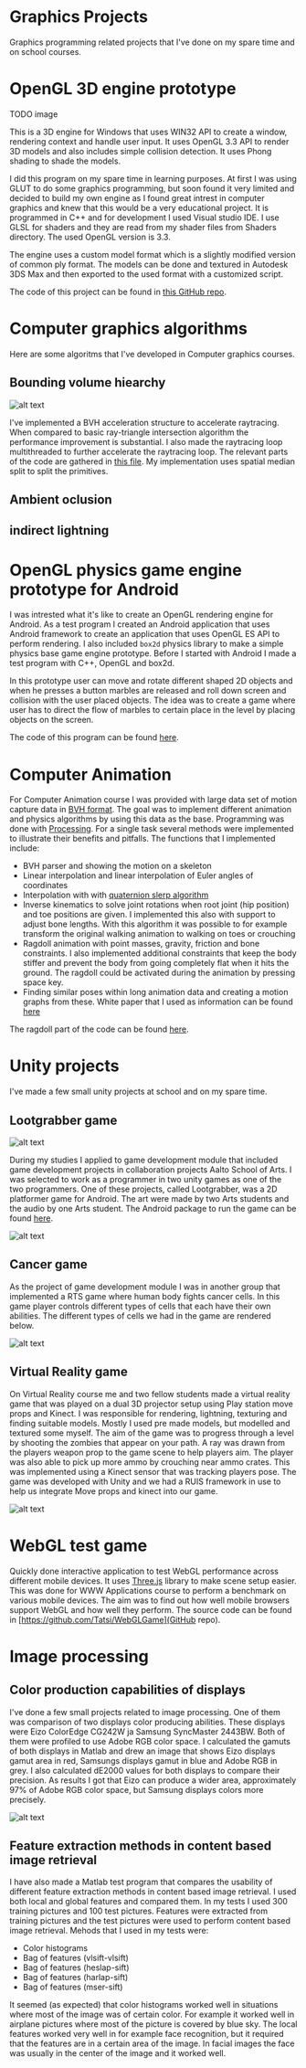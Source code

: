 # Graphics Projects

Graphics programming related projects that I've done on my spare time and on school courses.

# OpenGL 3D engine prototype

TODO image

This is a 3D engine for Windows that uses WIN32 API to create a window, rendering context and handle user input. It uses OpenGL 3.3 API to render 3D models and also includes simple collision detection. It uses Phong shading to shade the models.

I did this program on my spare time in learning purposes. At first I was using GLUT to do some graphics programming, but soon found it very limited and decided to build my own engine as I found great intrest in computer graphics and knew that this would be a very educational project. It is programmed in C++ and for development I used Visual studio IDE. I use GLSL for shaders and they are read from my shader files from Shaders directory. The used OpenGL version is 3.3.

The engine uses a custom model format which is a slightly modified version of common ply format. The models can be done and textured in Autodesk 3DS Max and then exported to the used format with a customized script.

The code of this project can be found in [this GitHub repo](https://github.com/Tatsi/OpenGL3DEngine).

# Computer graphics algorithms

Here are some algoritms that I've developed in Computer graphics courses.

## Bounding volume hiearchy

![alt text](/images/raytrace.png "Raytrace result of Sponza scene that uses my BVH algorithms")

I've implemented a BVH acceleration structure to accelerate raytracing. When compared to basic ray-triangle intersection algorithm the performance improvement
is substantial. I also made the raytracing loop multithreaded to further accelerate the raytracing loop. The relevant parts of the code are gathered in [this file](raycast.cpp). My implementation uses spatial median split to split the primitives.

## Ambient oclusion



## indirect lightning

# OpenGL physics game engine prototype for Android 

I was intrested what it's like to create an OpenGL rendering engine for Android. As a test program I created an Android application that uses Android framework 
to create an application that uses OpenGL ES API to perform rendering. I also included `box2d` physics library to make a simple physics base game engine 
prototype. Before I started with Android I made a test program with C++, OpenGL and box2d.

In this prototype user can move and rotate different shaped 2D objects and when he presses a button marbles are released and roll down screen and collision with 
the user placed objects. The idea was to create a game where user has to direct the flow of marbles to certain place in the level by placing objects on the screen.

The code of this program can be found [here](/fluids).

# Computer Animation

For Computer Animation course I was provided with large data set of motion capture data in [BVH format](https://research.cs.wisc.edu/graphics/Courses/cs-838-1999/Jeff/BVH.html). The goal was to implement different animation and physics algorithms by using this data as the base. Programming was done with [Processing](https://processing.org/). For a single task several methods were implemented to illustrate their benefits and pitfalls. The functions that I implemented include:

* BVH parser and showing the motion on a skeleton
* Linear interpolation and linear interpolation of Euler angles of coordinates
* Interpolation with with [quaternion slerp algorithm](https://en.wikipedia.org/wiki/Slerp#Quaternion_Slerp)
* Inverse kinematics to solve joint rotations when root joint (hip position) and toe positions are given. I implemented this also with support to adjust bone 
lengths. With this algorithm it was possible to for example transform the original walking animation to walking on toes or crouching
* Ragdoll animation with point masses, gravity, friction and bone constraints. I also implemented additional constraints that keep the body stiffer and prevent the body from going completely flat when it hits the ground. The ragdoll could be activated during the animation by pressing space key.
* Finding similar poses within long animation data and creating a motion graphs from these. White paper that I used as information can be found [here](https://dl-acm-org.libproxy.aalto.fi/citation.cfm?id=566605)

The ragdoll part of the code can be found [here](/ragdoll).

# Unity projects

I've made a few small unity projects at school and on my spare time. 

## Lootgrabber game

![alt text](/images/lootgrabber2.png "Lootgrabber Android game")

During my studies I applied to game development module that included game development projects in collaboration projects Aalto School of Arts. I was selected to work as a programmer in two unity games as one of the two programmers. One of these projects, called Lootgrabber, was a 2D platformer game for Android. The art were made by two Arts students and the audio by one Arts student. The Android package to run the game can be found [here](/lootgrabber.apk).

![alt text](/images/lootgrabber.png "Lootgrabber Android game")

## Cancer game

As the project of game development module I was in another group that implemented a RTS game where human body fights cancer cells. In this game player controls different types of cells that 
each have their own abilities. The different types of cells we had in the game are rendered below.

![alt text](/images/cancer.png "Cell types in our cancer game")

## Virtual Reality game

On Virtual Reality course me and two fellow students made a virtual reality game that was played on a dual 3D projector setup using Play station move props and Kinect. I was responsible for rendering, lightning, texturing and finding suitable models. Mostly I used pre made models, but modelled and textured some myself. The aim of the game was to progress through a level by shooting the zombies that appear on your path. A ray was drawn from the players weapon prop to the game scene to help players aim. The player was also able to pick up more ammo by crouching near ammo crates. This was implemented using a Kinect sensor that was tracking players 
pose. The game was developed with Unity and we had a RUIS framework in use to help us integrate Move props and kinect into our game.

![alt text](/images/vr.jpg "Our VR application in use")

# WebGL test game

Quickly done interactive application to test WebGL performance across different mobile devices. It uses [Three.js](https://threejs.org/) library to make scene
setup easier. This was done for WWW Applications course to perform a benchmark on various mobile devices. The aim was to find out how well mobile browsers support
WebGL and how well they perform. The source code can be found in [https://github.com/Tatsi/WebGLGame](GitHub repo).

# Image processing

## Color production capabilities of displays

I've done a few small projects related to image processing. One of them was comparison of two displays color producing abilities. These displays were Eizo ColorEdge CG242W ja Samsung SyncMaster 2443BW. Both of them were profiled to use Adobe RGB color space. I calculated the gamuts of both displays in Matlab and drew an image 
that shows Eizo displays gamut area in red, Samsungs displays gamut in blue and Adobe RGB in grey. I also calculated dE2000 values for both displays to compare their 
precision. As results I got that Eizo can produce a wider area, approximately 97% of Adobe RGB color space, but Samsung displays colors more precisely.

![alt text](/images/gamut.jpg "Adobe RGB, CG242W and 244BW gamuts")

## Feature extraction methods in content based image retrieval

I have also made a Matlab test program that compares the usability of different feature extraction methods in content based image retrieval. I used both local and global features and compared them. In my tests I used 300 training pictures and 100 test pictures. Features were extracted from training pictures and the test pictures were used to perform content based image retrieval. Mehods that I used in my tests were:

* Color histograms
* Bag of features (vlsift-vlsift)
* Bag of features (heslap-sift)
* Bag of features (harlap-sift)
* Bag of features (mser-sift)

It seemed (as expected) that color histograms worked well in situations where most of the image was of certain color. For example it worked well in airplane pictures 
where most of the picture is covered by blue sky. The local features worked very well in for example face recognition, but it required that the features are in a 
certain area of the image. In facial images the face was usually in the center of the image and it worked well.
